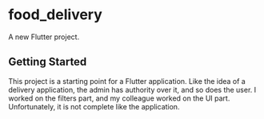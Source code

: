 # food_delivery

A new Flutter project.

## Getting Started

This project is a starting point for a Flutter application.
Like the idea of ​​​​a delivery application, the admin has authority over it, and so does the user.
I worked on the filters part, and my colleague worked on the UI part. Unfortunately, it is not complete like the application.
